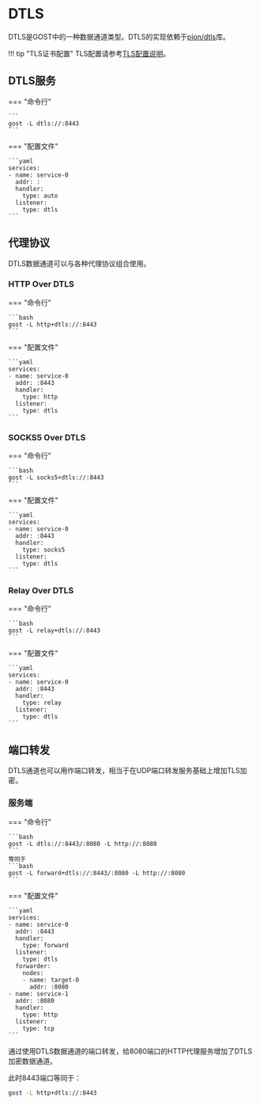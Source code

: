 # DTLS

DTLS是GOST中的一种数据通道类型。DTLS的实现依赖于[pion/dtls](https://github.com/pion/dtls)库。

!!! tip "TLS证书配置"
    TLS配置请参考[TLS配置说明](/tutorials/tls/)。

## DTLS服务

=== "命令行"

    ```
    gost -L dtls://:8443
    ```

=== "配置文件"

    ```yaml
    services:
    - name: service-0
      addr: :
      handler:
        type: auto
      listener:
        type: dtls
    ```

## 代理协议

DTLS数据通道可以与各种代理协议组合使用。

### HTTP Over DTLS

=== "命令行"

    ```bash
    gost -L http+dtls://:8443
    ```

=== "配置文件"

    ```yaml
    services:
    - name: service-0
      addr: :8443
      handler:
        type: http
      listener:
        type: dtls
    ```

### SOCKS5 Over DTLS

=== "命令行"

    ```bash
    gost -L socks5+dtls://:8443
    ```

=== "配置文件"

    ```yaml
    services:
    - name: service-0
      addr: :8443
      handler:
        type: socks5
      listener:
        type: dtls
    ```

### Relay Over DTLS

=== "命令行"

    ```bash
    gost -L relay+dtls://:8443
    ```

=== "配置文件"

    ```yaml
    services:
    - name: service-0
      addr: :8443
      handler:
        type: relay
      listener:
        type: dtls
    ```

## 端口转发

DTLS通道也可以用作端口转发，相当于在UDP端口转发服务基础上增加TLS加密。

### 服务端

=== "命令行"

    ```bash
    gost -L dtls://:8443/:8080 -L http://:8080
    ```
	等同于
    ```bash
    gost -L forward+dtls://:8443/:8080 -L http://:8080
    ```

=== "配置文件"

    ```yaml
    services:
    - name: service-0
      addr: :8443
      handler:
        type: forward
      listener:
        type: dtls
      forwarder:
        nodes:
        - name: target-0
          addr: :8080
    - name: service-1
      addr: :8080
      handler:
        type: http
      listener:
        type: tcp
    ```

通过使用DTLS数据通道的端口转发，给8080端口的HTTP代理服务增加了DTLS加密数据通道。

此时8443端口等同于：

```bash
gost -L http+dtls://:8443
```